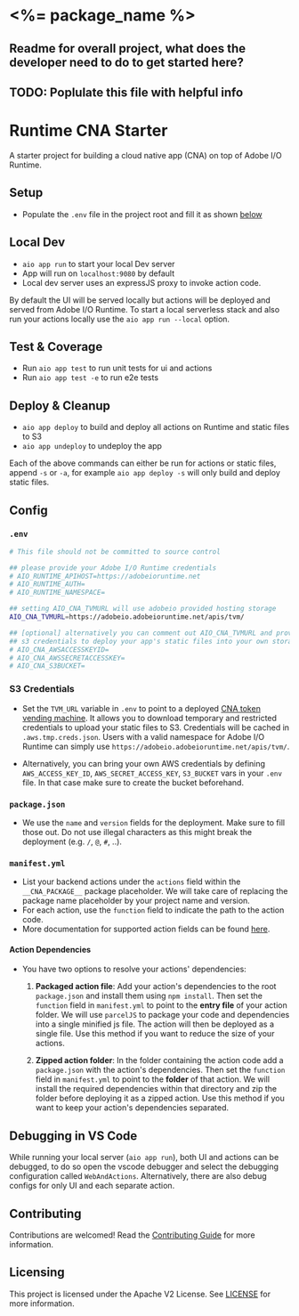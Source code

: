 

# <%= package_name %>

## Readme for overall project, what does the developer need to do to get started here?

## TODO: Poplulate this file with helpful info

# Runtime CNA Starter

A starter project for building a cloud native app (CNA) on top of Adobe I/O Runtime.

## Setup

- Populate the `.env` file in the project root and fill it as shown [below](#env)

## Local Dev

- `aio app run` to start your local Dev server
- App will run on `localhost:9080` by default
- Local dev server uses an expressJS proxy to invoke action code.

By default the UI will be served locally but actions will be deployed and served from Adobe I/O Runtime. To start a
local serverless stack and also run your actions locally use the `aio app run --local` option.

## Test & Coverage

- Run `aio app test` to run unit tests for ui and actions
- Run `aio app test -e` to run e2e tests

## Deploy & Cleanup

- `aio app deploy` to build and deploy all actions on Runtime and static files to S3
- `aio app undeploy` to undeploy the app

Each of the above commands can either be run for actions or static files, append `-s` or `-a`, for
example `aio app deploy -s` will only build and deploy static files.

## Config

### `.env`

```bash
# This file should not be committed to source control

## please provide your Adobe I/O Runtime credentials
# AIO_RUNTIME_APIHOST=https://adobeioruntime.net
# AIO_RUNTIME_AUTH=
# AIO_RUNTIME_NAMESPACE=

## setting AIO_CNA_TVMURL will use adobeio provided hosting storage
AIO_CNA_TVMURL=https://adobeio.adobeioruntime.net/apis/tvm/

## [optional] alternatively you can comment out AIO_CNA_TVMURL and provide your
## s3 credentials to deploy your app's static files into your own storage
# AIO_CNA_AWSACCESSKEYID=
# AIO_CNA_AWSSECRETACCESSKEY=
# AIO_CNA_S3BUCKET=
```

### S3 Credentials

- Set the `TVM_URL` variable in `.env` to point to a deployed [CNA token vending
  machine](https://github.com/adobe/aio-tvm). It
  allows you to download temporary and restricted credentials to upload your
  static files to S3. Credentials will be cached in `.aws.tmp.creds.json`. Users
  with a valid namespace for Adobe I/O Runtime can simply use
  `https://adobeio.adobeioruntime.net/apis/tvm/`.

- Alternatively, you can bring your own AWS credentials by defining
  `AWS_ACCESS_KEY_ID`, `AWS_SECRET_ACCESS_KEY`, `S3_BUCKET` vars in your `.env`
  file. In that case make sure to create the bucket beforehand.

### `package.json`

- We use the `name` and `version` fields for the deployment. Make sure to fill
  those out. Do not use illegal characters as this might break the deployment
  (e.g. `/`, `@`, `#`, ..).

### `manifest.yml`

- List your backend actions under the `actions` field within the `__CNA_PACKAGE__`
package placeholder. We will take care of replacing the package name placeholder
by your project name and version.
- For each action, use the `function` field to indicate the path to the action
code.
- More documentation for supported action fields can be found
[here](https://github.com/apache/incubator-openwhisk-wskdeploy/blob/master/specification/html/spec_actions.md#actions).

#### Action Dependencies

- You have two options to resolve your actions' dependencies:

  1. **Packaged action file**: Add your action's dependencies to the root
   `package.json` and install them using `npm install`. Then set the `function`
   field in `manifest.yml` to point to the **entry file** of your action
   folder. We will use `parcelJS` to package your code and dependencies into a
   single minified js file. The action will then be deployed as a single file.
   Use this method if you want to reduce the size of your actions.

  2. **Zipped action folder**: In the folder containing the action code add a
     `package.json` with the action's dependencies. Then set the `function`
     field in `manifest.yml` to point to the **folder** of that action. We will
     install the required dependencies within that directory and zip the folder
     before deploying it as a zipped action. Use this method if you want to keep
     your action's dependencies separated.

## Debugging in VS Code

While running your local server (`aio app run`), both UI and actions can be debugged, to do so open the vscode debugger
and select the debugging configuration called `WebAndActions`.
Alternatively, there are also debug configs for only UI and each separate action.

## Contributing

Contributions are welcomed! Read the [Contributing Guide](./.github/CONTRIBUTING.md) for more information.

## Licensing

This project is licensed under the Apache V2 License. See [LICENSE](LICENSE) for more information.
